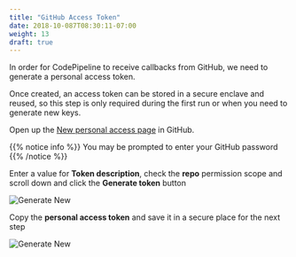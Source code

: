 ```yaml
---
title: "GitHub Access Token"
date: 2018-10-087T08:30:11-07:00
weight: 13
draft: true
---
```


In order for CodePipeline to receive callbacks from GitHub, we need to generate a personal access token.

Once created, an access token can be stored in a secure enclave and reused, so this step is only required
during the first run or when you need to generate new keys.

Open up the [New personal access page](https://github.com/settings/tokens/new) in GitHub.

{{% notice info %}}
You may be prompted to enter your GitHub password
{{% /notice %}}

Enter a value for **Token description**, check the **repo** permission scope and scroll down and click the **Generate token** button

![Generate New](/images/codepipeline/github_token_name.png)

Copy the **personal access token** and save it in a secure place for the next step

![Generate New](/images/codepipeline/github_copy_access.png)
